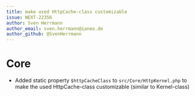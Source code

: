 ```yaml
---
title: make used HttpCache-class customizable
issue: NEXT-22356
author: Sven Herrmann
author_email: sven.herrmann@ianeo.de
author_github: @SvenHerrmann
---
```

# Core
* Added static property `$httpCacheClass` to `src/Core/HttpKernel.php` to make the used HttpCache-class customizable (similar to Kernel-class)
